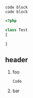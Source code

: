 

    code block
    code block

``` php
<?php

class Test
{

}
```

header
------

1. foo

    ```
    Code
    ```

2. bar
